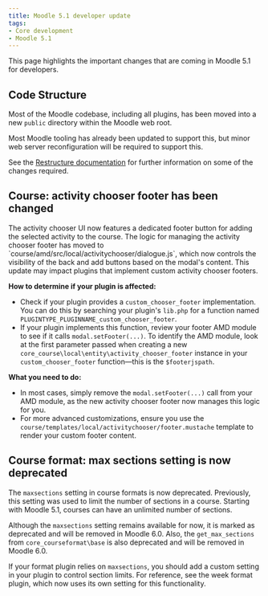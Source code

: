 ```yaml
---
title: Moodle 5.1 developer update
tags:
- Core development
- Moodle 5.1
---
```


<!-- markdownlint-disable no-inline-html -->

This page highlights the important changes that are coming in Moodle 5.1 for developers.

## Code Structure

<Since version="5.1" issueNumber="MDL-83424" />

Most of the Moodle codebase, including all plugins, has been moved into a new `public` directory within the Moodle web root.

Most Moodle tooling has already been updated to support this, but minor web server reconfiguration will be required to support this.

See the [Restructure documentation](./guides/restructure/index.md) for further information on some of the changes required.

## Course: activity chooser footer has been changed

<Since version="5.1" issueNumber="MDL-85597" />
The activity chooser UI now features a dedicated footer button for adding the selected activity to the course. The logic for managing the activity chooser footer has moved to `course/amd/src/local/activitychooser/dialogue.js`, which now controls the visibility of the back and add buttons based on the modal's content. This update may impact plugins that implement custom activity chooser footers.

**How to determine if your plugin is affected:**

- Check if your plugin provides a `custom_chooser_footer` implementation. You can do this by searching your plugin's `lib.php` for a function named `PLUGINTYPE_PLUGINNAME_custom_chooser_footer`.
- If your plugin implements this function, review your footer AMD module to see if it calls `modal.setFooter(...)`. To identify the AMD module, look at the first parameter passed when creating a new `core_course\local\entity\activity_chooser_footer` instance in your `custom_chooser_footer` function—this is the `$footerjspath`.

**What you need to do:**

- In most cases, simply remove the `modal.setFooter(...)` call from your AMD module, as the new activity chooser footer now manages this logic for you.
- For more advanced customizations, ensure you use the `course/templates/local/activitychooser/footer.mustache` template to render your custom footer content.

## Course format: max sections setting is now deprecated

<Since version="5.1" issueNumber="MDL-84291" />

The `maxsections` setting in course formats is now deprecated. Previously, this setting was used to limit the number of sections in a course. Starting with Moodle 5.1, courses can have an unlimited number of sections.

Although the `maxsections` setting remains available for now, it is marked as deprecated and will be removed in Moodle 6.0. Also, the `get_max_sections` from `core_courseformat\base` is also deprecated and will be removed in Moodle 6.0.

If your format plugin relies on `maxsections`, you should add a custom setting in your plugin to control section limits. For reference, see the week format plugin, which now uses its own setting for this functionality.

